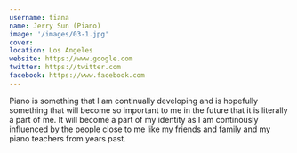 ```yaml
---
username: tiana
name: Jerry Sun (Piano)
image: '/images/03-1.jpg'
cover:
location: Los Angeles
website: https://www.google.com
twitter: https://twitter.com
facebook: https://www.facebook.com
---
```

Piano is something that I am continually developing and is hopefully something that will become so important to me in the future that it is literally a part of me. It will become a part of my identity as I am continously influenced by the people close to me like my friends and family and my piano teachers from years past.